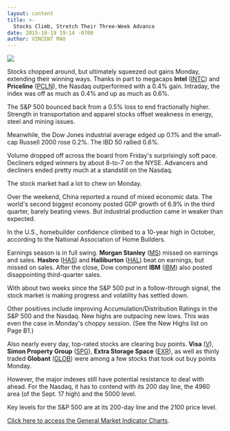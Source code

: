 ```yaml
---
layout: content
title: >-
  Stocks Climb, Stretch Their Three-Week Advance
date: 2015-10-19 19:14 -0700
author: VINCENT MAO
---
```






![](https://www.investors.com/wp-content/uploads/ibd-migrated-images/MPv_151020_635808663079988968.png)









  

Stocks chopped around, but ultimately squeezed out gains Monday, extending their winning ways. Thanks in part to megacaps **Intel** ([INTC](https://research.investors.com/quote.aspx?symbol=INTC)) and **Priceline** ([PCLN](https://research.investors.com/quote.aspx?symbol=PCLN)), the Nasdaq outperformed with a 0.4% gain. Intraday, the index was off as much as 0.4% and up as much as 0.6%.

  

The S&P 500 bounced back from a 0.5% loss to end fractionally higher. Strength in transportation and apparel stocks offset weakness in energy, steel and mining issues.

  

Meanwhile, the Dow Jones industrial average edged up 0.1% and the small-cap Russell 2000 rose 0.2%. The IBD 50 rallied 0.6%.

  

Volume dropped off across the board from Friday's surprisingly soft pace. Decliners edged winners by about 8-to-7 on the NYSE. Advancers and decliners ended pretty much at a standstill on the Nasdaq.

  

The stock market had a lot to chew on Monday.

  

Over the weekend, China reported a round of mixed economic data. The world's second biggest economy posted GDP growth of 6.9% in the third quarter, barely beating views. But industrial production came in weaker than expected.

  

In the U.S., homebuilder confidence climbed to a 10-year high in October, according to the National Association of Home Builders.

  

Earnings season is in full swing. **Morgan Stanley** ([MS](https://research.investors.com/quote.aspx?symbol=MS)) missed on earnings and sales. **Hasbro** ([HAS](https://research.investors.com/quote.aspx?symbol=HAS)) and **Halliburton** ([HAL](https://research.investors.com/quote.aspx?symbol=HAL)) beat on earnings, but missed on sales. After the close, Dow component **IBM** ([IBM](https://research.investors.com/quote.aspx?symbol=IBM)) also posted disappointing third-quarter sales.

  

With about two weeks since the S&P 500 put in a follow-through signal, the stock market is making progress and volatility has settled down.

  

Other positives include improving Accumulation/Distribution Ratings in the S&P 500 and the Nasdaq. New highs are outpacing new lows. This was even the case in Monday's choppy session. (See the New Highs list on Page B1.)

  

Also nearly every day, top-rated stocks are clearing buy points. **Visa** ([V](https://research.investors.com/quote.aspx?symbol=V)), **Simon Property Group** ([SPG](https://research.investors.com/quote.aspx?symbol=SPG)), **Extra Storage Space** ([EXR](https://research.investors.com/quote.aspx?symbol=EXR)), as well as thinly traded **Globant** ([GLOB](https://research.investors.com/quote.aspx?symbol=GLOB)) were among a few stocks that took out buy points Monday.

  

However, the major indexes still have potential resistance to deal with ahead. For the Nasdaq, it has to contend with its 200 day line, the 4960 area (of the Sept. 17 high) and the 5000 level.

  

Key levels for the S&P 500 are at its 200-day line and the 2100 price level.

  

[Click here to access the General Market Indicator Charts](https://www.investors.com/pdf/GMI_102015.pdf).




